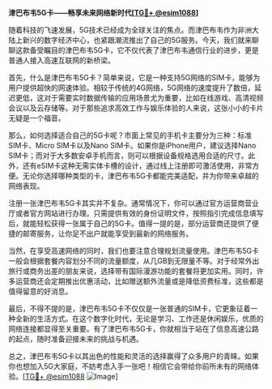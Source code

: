 **津巴布韦5G卡——畅享未来网络新时代[[TG💪+ @esim1088](https://t.me/s/esim1088)]**

随着科技的飞速发展，5G技术已经成为全球关注的焦点。而津巴布韦作为非洲大陆上新兴的数字经济中心，也紧跟潮流推出了自己的5G服务。今天，我们就来聊聊这款备受瞩目的津巴布韦5G卡，它不仅代表了津巴布韦通信行业的进步，更是普通人接入高速互联网的新桥梁。

首先，什么是津巴布韦5G卡？简单来说，它是一种支持5G网络的SIM卡，能够为用户提供超快的网速体验。相较于传统的4G网络，5G网络的速度提升了数倍，延迟更低，这对于需要实时数据传输的应用场景尤为重要，比如在线游戏、高清视频会议以及云存储等。对于那些追求高效工作与娱乐体验的人来说，这张小小的卡片无疑是一个福音。

那么，如何选择适合自己的5G卡呢？市面上常见的手机卡主要分为三种：标准SIM卡、Micro SIM卡以及Nano SIM卡。如果你是iPhone用户，建议选择Nano SIM卡；而对于大多数安卓手机而言，则可以根据设备规格选用合适的尺寸。此外，还有eSIM卡这种无需实体卡槽的设计，通过线上注册即可激活使用，非常方便。无论你选择哪种类型的卡，津巴布韦5G卡都能完美适配，并为你带来卓越的网络表现。

注册一张津巴布韦5G卡其实并不复杂。通常情况下，你可以通过官方运营商营业厅或者官方网站进行办理。只需提供有效的身份证明文件，按照指引完成信息填写后，就能轻松获得一张属于自己的5G卡。值得一提的是，部分运营商还提供了便捷的邮寄服务，让你足不出户就能享受到最新的网络服务。

当然，在享受高速网络的同时，我们也要注意合理规划流量使用。津巴布韦5G卡一般会根据套餐内容划分不同的流量额度，从几GB到无限量不等。对于经常外出旅行或商务出差的朋友来说，选择带有国际漫游功能的套餐将更加实用。同时，许多运营商还会定期推出优惠活动，比如赠送额外流量或是降低资费标准，这些都是值得留意的好消息。

最后，不得不提的是，津巴布韦5G卡不仅仅是一张普通的SIM卡，它更象征着一种全新的生活方式。在这个数字化时代，无论是学习、工作还是休闲娱乐，优质的网络连接都显得至关重要。有了津巴布韦5G卡，你就相当于站在了信息高速公路的起点，随时准备迎接未来的挑战与机遇。

总之，津巴布韦5G卡以其出色的性能和灵活的选择赢得了众多用户的青睐。如果你也想加入5G大家庭，不妨考虑入手一张吧！相信它会带给你前所未有的网络体验。[[TG💪+ @esim1088](https://t.me/s/esim1088) ![Image](https://i.postimg.cc/4NQfJmqS/Snipaste-2025-05-13-00-14-12.png)]